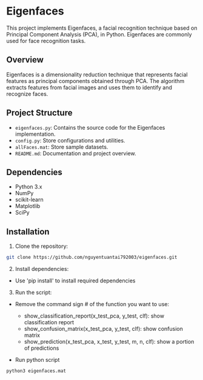 # Eigenfaces

This project implements Eigenfaces, a facial recognition technique based on Principal Component Analysis (PCA), in Python. Eigenfaces are commonly used for face recognition tasks.

## Overview

Eigenfaces is a dimensionality reduction technique that represents facial features as principal components obtained through PCA. The algorithm extracts features from facial images and uses them to identify and recognize faces.

## Project Structure

- `eigenfaces.py`: Contains the source code for the Eigenfaces implementation.
- `config.py`: Store configurations and utilities.
- `allFaces.mat`: Store sample datasets.
- `README.md`: Documentation and project overview.

## Dependencies

- Python 3.x
- NumPy
- scikit-learn
- Matplotlib
- SciPy

## Installation

1. Clone the repository:

```bash
git clone https://github.com/nguyentuantai792003/eigenfaces.git
```

2. Install dependencies:

- Use 'pip install' to install required dependencies

3. Run the script:

- Remove the command sign # of the function you want to use:
    - show_classification_report(x_test_pca, y_test, clf): show classification report
    - show_confusion_matrix(x_test_pca, y_test, clf): show confusion matrix
    - show_prediction(x_test_pca, x_test, y_test, m, n, clf): show a portion of predictions

- Run python script

```bash
python3 eigenfaces.mat
```
